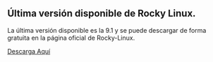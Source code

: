 ## Última versión disponible de Rocky Linux.

La última versión disponible es la 9.1 y se puede descargar de forma gratuita en la página oficial de Rocky-Linux.

[Descarga Aquí](https://linuxiac.com/rocky-linux/)
